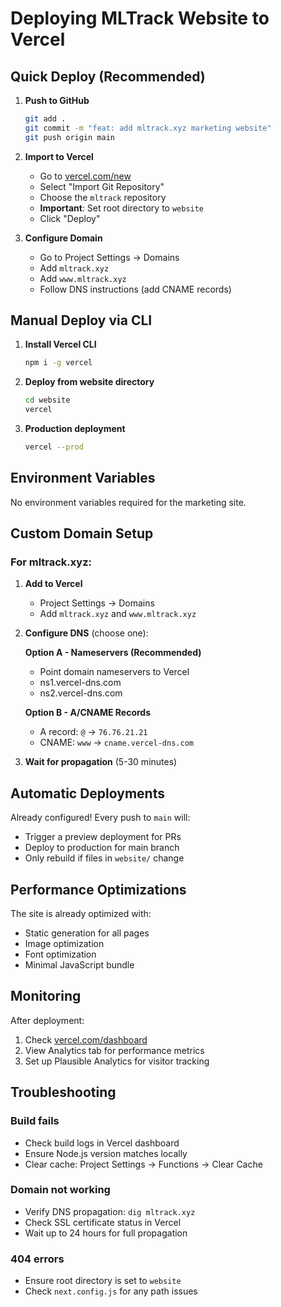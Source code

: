 # Deploying MLTrack Website to Vercel

## Quick Deploy (Recommended)

1. **Push to GitHub**
   ```bash
   git add .
   git commit -m "feat: add mltrack.xyz marketing website"
   git push origin main
   ```

2. **Import to Vercel**
   - Go to [vercel.com/new](https://vercel.com/new)
   - Select "Import Git Repository"
   - Choose the `mltrack` repository
   - **Important**: Set root directory to `website`
   - Click "Deploy"

3. **Configure Domain**
   - Go to Project Settings → Domains
   - Add `mltrack.xyz`
   - Add `www.mltrack.xyz`
   - Follow DNS instructions (add CNAME records)

## Manual Deploy via CLI

1. **Install Vercel CLI**
   ```bash
   npm i -g vercel
   ```

2. **Deploy from website directory**
   ```bash
   cd website
   vercel
   ```

3. **Production deployment**
   ```bash
   vercel --prod
   ```

## Environment Variables

No environment variables required for the marketing site.

## Custom Domain Setup

### For mltrack.xyz:

1. **Add to Vercel**
   - Project Settings → Domains
   - Add `mltrack.xyz` and `www.mltrack.xyz`

2. **Configure DNS** (choose one):

   **Option A - Nameservers (Recommended)**
   - Point domain nameservers to Vercel
   - ns1.vercel-dns.com
   - ns2.vercel-dns.com

   **Option B - A/CNAME Records**
   - A record: `@` → `76.76.21.21`
   - CNAME: `www` → `cname.vercel-dns.com`

3. **Wait for propagation** (5-30 minutes)

## Automatic Deployments

Already configured! Every push to `main` will:
- Trigger a preview deployment for PRs
- Deploy to production for main branch
- Only rebuild if files in `website/` change

## Performance Optimizations

The site is already optimized with:
- Static generation for all pages
- Image optimization
- Font optimization
- Minimal JavaScript bundle

## Monitoring

After deployment:
1. Check [vercel.com/dashboard](https://vercel.com/dashboard)
2. View Analytics tab for performance metrics
3. Set up Plausible Analytics for visitor tracking

## Troubleshooting

### Build fails
- Check build logs in Vercel dashboard
- Ensure Node.js version matches locally
- Clear cache: Project Settings → Functions → Clear Cache

### Domain not working
- Verify DNS propagation: `dig mltrack.xyz`
- Check SSL certificate status in Vercel
- Wait up to 24 hours for full propagation

### 404 errors
- Ensure root directory is set to `website`
- Check `next.config.js` for any path issues